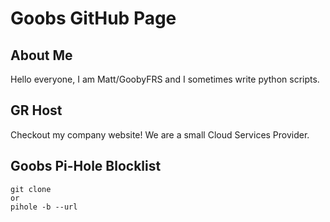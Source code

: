 # Goobs GitHub Page

## About Me
Hello everyone, I am Matt/GoobyFRS and I sometimes write python scripts.

## GR Host
Checkout my company website! We are a small Cloud Services Provider.

## Goobs Pi-Hole Blocklist
```
git clone
or
pihole -b --url
```
